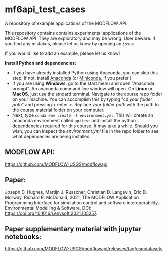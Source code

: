 # mf6api_test_cases
 A repository of example applications of the MODFLOW API.


This repository contains contains experimental applications of the MODFLOW API. They are exploratory and may be wrong. User beware. If you find any mistakes, please let us know by opening an `issue`.

If you would like to add an example, please let us know! 


**Install Python and dependencies:**
 - If you have already installed Python using Anaconda, you can skip this step. If not, install [Anaconda](https://www.anaconda.com/products/individual) (or [Miniconda](https://docs.conda.io/en/latest/miniconda.html), if you prefer )
 - If you are using __Windows__: go to the start menu and open "Anaconda prompt". An anaconda command line window will open. On __Linux__ or __MacOS__, just use the stndard terminal. Navigate to the course repo folder on your machine. You can accomplish this by typing "cd *your folder path*" and pressing < enter >. Replace *your folder path* with the path to the course material folder on your computer.
 - Next, type `conda env create -f environment.yml`. This will create an anaconda environment called `apitest` and install the python dependencies required for this course. It may take a while. Should you wish, you can inspect the *environment.yml* file in the repo folder to see what dependecies are being installed.


## MODFLOW API:
https://github.com/MODFLOW-USGS/modflowapi

## Paper:
Joseph D. Hughes, Martijn J. Russcher, Christian D. Langevin, Eric D. Morway, Richard R. McDonald, 2021, The MODFLOW Application Programming Interface for simulation control and software interoperability, Environmental Modelling & Software, DOI: https://doi.org/10.1016/j.envsoft.2021.105257.

## Paper supplementary material with jupyter notebooks:
https://github.com/MODFLOW-USGS/modflowapi/releases/tag/esmdatasets
